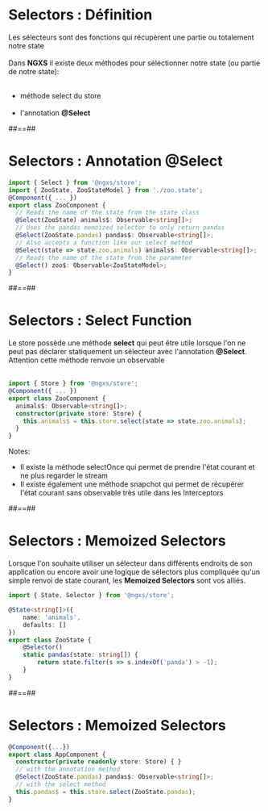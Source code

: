 <!-- .slide-->

# Selectors : Définition

Les sélecteurs sont des fonctions qui récupèrent une partie ou totalement notre state<br><br>
Dans **NGXS** il existe deux méthodes pour séléctionner notre state (ou partie de notre state):<br><br>

-   méthode select du store<br><br>
-   l'annotation **@Select**

##==##

<!-- .slide: class="with-code inconsolata" -->

# Selectors : Annotation @Select

```typescript
import { Select } from '@ngxs/store';
import { ZooState, ZooStateModel } from './zoo.state';
@Component({ ... })
export class ZooComponent {
  // Reads the name of the state from the state class
  @Select(ZooState) animals$: Observable<string[]>;
  // Uses the pandas memoized selector to only return pandas
  @Select(ZooState.pandas) pandas$: Observable<string[]>;
  // Also accepts a function like our select method
  @Select(state => state.zoo.animals) animals$: Observable<string[]>;
  // Reads the name of the state from the parameter
  @Select() zoo$: Observable<ZooStateModel>;
}
```

<!-- .element: class="big-code" -->

##==##

<!-- .slide: class="with-code inconsolata" -->

# Selectors : Select Function

Le store possède une méthode **select** qui peut être utile lorsque l'on ne peut pas déclarer statiquement un sélecteur avec l'annotation **@Select**.<br>
Attention cette méthode renvoie un observable
<br><br>

```typescript
import { Store } from '@ngxs/store';
@Component({ ... })
export class ZooComponent {
  animals$: Observable<string[]>;
  constructor(private store: Store) {
    this.animals$ = this.store.select(state => state.zoo.animals);
  }
}
```

<!-- .element: class="big-code" -->

Notes:

-   Il existe la méthode selectOnce qui permet de prendre l'état courant et ne plus regarder le stream
-   Il existe également une méthode snapchot qui permet de récupérer l'état courant sans observable très utile dans les Interceptors

##==##

<!-- .slide: class="with-code inconsolata" -->

# Selectors : Memoized Selectors

Lorsque l'on souhaite utiliser un sélecteur dans différents endroits de son application ou encore avoir une logique de sélectors plus compliquée qu'un simple renvoi de state courant, les **Memoized Selectors** sont vos alliés.

```typescript
import { State, Selector } from '@ngxs/store';

@State<string[]>({
    name: 'animals',
    defaults: []
})
export class ZooState {
    @Selector()
    static pandas(state: string[]) {
        return state.filter(s => s.indexOf('panda') > -1);
    }
}
```

<!-- .element: class="big-code" -->

##==##

<!-- .slide: class="with-code inconsolata" -->

# Selectors : Memoized Selectors

```typescript
@Component({...})
export class AppComponent {
  constructor(private readonly store: Store) { }
  // with the annotation method
  @Select(ZooState.pandas) pandas$: Observable<string[]>;
  // with the select method
  this.pandas$ = this.store.select(ZooState.pandas);
}
```

<!-- .element: class="big-code" -->
